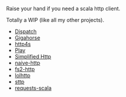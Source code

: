 Raise your hand if you need a scala http client.

Totally a WIP (like all my other projects).

- [Dispatch](https://github.com/dispatch/reboot)
- [Gigahorse](https://github.com/eed3si9n/gigahorse)
- [http4s](https://github.com/http4s/http4s)
- [Play](https://www.playframework.com/documentation/2.5.x/ScalaWS)
- [Simplified Http](https://github.com/scalaj/scalaj-http)
- [naive-http](https://github.com/timt/naive-http)
- [fs2-http](https://github.com/Spinoco/fs2-http)
- [lolhttp](https://github.com/criteo/lolhttp)
- [sttp](https://github.com/softwaremill/sttp)
- [requests-scala](https://github.com/lihaoyi/requests-scala)